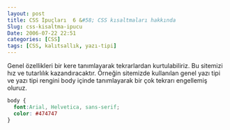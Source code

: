 ```yaml
---
layout: post
title: CSS İpuçları  6 &#58; CSS kısaltmaları hakkında
Slug: css-kisaltma-ipucu
Date: 2006-07-22 22:51
categories: [CSS]
tags: [CSS, kalıtsallık, yazı-tipi]
---
```


Genel özellikleri bir kere tanımlayarak tekrarlardan kurtulabiliriz. Bu
sitemizi hız ve tutarlılık kazandıracaktır. Örneğin sitemizde kullanılan
genel yazı tipi ve yazı tipi rengini body içinde tanımlayarak bir çok
tekrarı engellemiş oluruz.

```css
body {
  font:Arial, Helvetica, sans-serif;
  color: #474747
}
```
